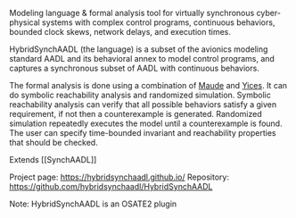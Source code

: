 Modeling language & formal analysis tool for virtually synchronous cyber-physical systems with complex control programs, continuous behaviors, bounded clock skews, network delays, and execution times.

HybridSynchAADL (the language) is a subset of the avionics modeling standard AADL and its behavioral annex to model control programs, and captures a synchronous subset of AADL with continuous behaviors.

The formal analysis is done using a combination of [Maude](Maude.md) and [Yices](Solvers/SMT/Yices.md). It can do symbolic reachability analysis and randomized simulation. Symbolic reachability analysis can verify that all possible behaviors satisfy a given requirement, if not then a counterexample is generated. Randomized simulation repeatedly executes the model until a counterexample is found.
The user can specify time-bounded invariant and reachability properties that should be checked.

Extends [[SynchAADL]]

Project page: https://hybridsynchaadl.github.io/
Repository: https://github.com/hybridsynchaadl/HybridSynchAADL

Note: HybridSynchAADL is an OSATE2 plugin